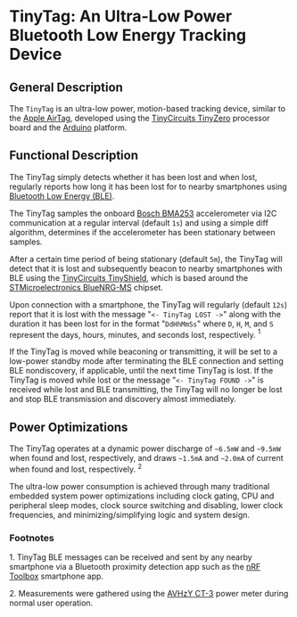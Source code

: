 # TinyTag: An Ultra-Low Power Bluetooth Low Energy Tracking Device

## General Description

The `TinyTag` is an ultra-low power, motion-based tracking device, similar to the [Apple AirTag](https://www.apple.com/airtag/), developed using the [TinyCircuits TinyZero](https://tinycircuits.com/products/tinyzero-processor) processor board and the [Arduino](https://www.arduino.cc/en/software) platform.

## Functional Description

The TinyTag simply detects whether it has been lost and when lost, regularly reports how long it has been lost for to nearby smartphones using [Bluetooth Low Energy (BLE)](https://www.bluetooth.com/bluetooth-resources/intro-to-bluetooth-low-energy/).

The TinyTag samples the onboard [Bosch BMA253](https://www.bosch-sensortec.com/products/motion-sensors/accelerometers/bma253/) accelerometer via I2C communication at a regular interval (default `1s`) and using a simple diff algorithm, determines if the accelerometer has been stationary between samples.

After a certain time period of being stationary (default `5m`), the TinyTag will detect that it is lost and subsequently beacon to nearby smartphones with BLE using the [TinyCircuits TinyShield](https://tinycircuits.com/products/bluetooth-low-energy-tinyshield), which is based around the [STMicroelectronics BlueNRG-MS](https://www.st.com/en/wireless-connectivity/bluenrg-ms.html) chipset.

Upon connection with a smartphone, the TinyTag will regularly (default `12s`) report that it is lost with the message "`<- TinyTag LOST ->`" along with the duration it has been lost for in the format "`DdHhMmSs`" where `D`, `H`, `M`, and `S` represent the days, hours, minutes, and seconds lost, respectively. $^1$

If the TinyTag is moved while beaconing or transmitting, it will be set to a low-power standby mode after terminating the BLE connection and setting BLE nondiscovery, if applicable, until the next time TinyTag is lost. If the TinyTag is moved while lost or the message "`<- TinyTag FOUND ->`" is received while lost and BLE transmitting, the TinyTag will no longer be lost and stop BLE transmission and discovery almost immediately.

## Power Optimizations

The TinyTag operates at a dynamic power discharge of `~6.5mW` and `~9.5mW` when found and lost, respectively, and draws `~1.5mA` and `~2.0mA` of current when found and lost, respectively. $^2$

The ultra-low power consumption is achieved through many traditional embedded system power optimizations including clock gating, CPU and peripheral sleep modes, clock source switching and disabling, lower clock frequencies, and minimizing/simplifying logic and system design.

### Footnotes

$1.$ TinyTag BLE messages can be received and sent by any nearby smartphone via a Bluetooth proximity detection app such as the [nRF Toolbox](https://www.nordicsemi.com/Products/Development-tools/nrf-toolbox) smartphone app.

$2.$ Measurements were gathered using the [AVHzY CT-3](https://store.avhzy.com/index.php?route=product/product&product_id=51) power meter during normal user operation.
